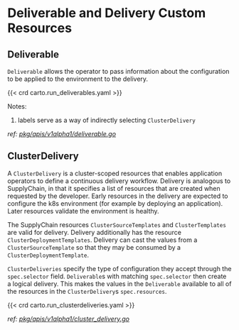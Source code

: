 # Deliverable and Delivery Custom Resources

## Deliverable

`Deliverable` allows the operator to pass information about the configuration to be applied to the environment to the
delivery.

{{< crd  carto.run_deliverables.yaml >}}

Notes:

1. labels serve as a way of indirectly selecting `ClusterDelivery`

_ref: [pkg/apis/v1alpha1/deliverable.go](https://github.com/vmware-tanzu/cartographer/tree/main/pkg/apis/v1alpha1/deliverable.go)_

## ClusterDelivery

A `ClusterDelivery` is a cluster-scoped resources that enables application operators to define a continuous delivery
workflow. Delivery is analogous to SupplyChain, in that it specifies a list of resources that are created when requested
by the developer. Early resources in the delivery are expected to configure the k8s environment (for example by
deploying an application). Later resources validate the environment is healthy.

The SupplyChain resources `ClusterSourceTemplates` and `ClusterTemplates` are valid for delivery. Delivery additionally
has the resource `ClusterDeploymentTemplates`. Delivery can cast the values from a `ClusterSourceTemplate` so that they
may be consumed by a `ClusterDeploymentTemplate`.

`ClusterDeliveries` specify the type of configuration they accept through the `spec.selector` field. `Deliverable`s with
matching `spec.selector` then create a logical delivery. This makes the values in the `Deliverable` available to all of
the resources in the `ClusterDelivery`s `spec.resources`.

{{< crd  carto.run_clusterdeliveries.yaml >}}

_ref: [pkg/apis/v1alpha1/cluster_delivery.go](https://github.com/vmware-tanzu/cartographer/tree/main/pkg/apis/v1alpha1/cluster_delivery.go)_

